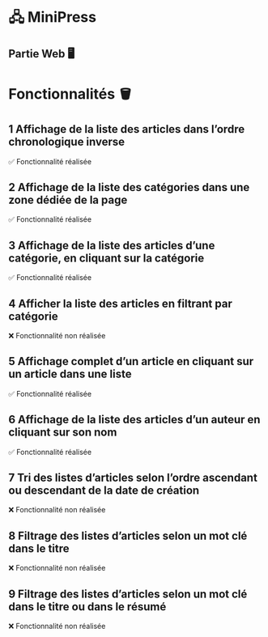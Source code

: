 # 🖧 MiniPress
## Partie Web 🖥️

# Fonctionnalités 🪣
## 1 Affichage de la liste des articles dans l’ordre chronologique inverse
✅ Fonctionnalité réalisée
## 2 Affichage de la liste des catégories dans une zone dédiée de la page
✅ Fonctionnalité réalisée
## 3 Affichage de la liste des articles d’une catégorie, en cliquant sur la catégorie
✅ Fonctionnalité réalisée
## 4 Afficher la liste des articles en filtrant par catégorie
❌ Fonctionnalité non réalisée
## 5 Affichage complet d’un article en cliquant sur un article dans une liste
✅ Fonctionnalité réalisée
## 6 Affichage de la liste des articles d’un auteur en cliquant sur son nom
✅ Fonctionnalité réalisée
## 7 Tri des listes d’articles selon l’ordre ascendant ou descendant de la date de création
❌ Fonctionnalité non réalisée
## 8 Filtrage des listes d’articles selon un mot clé dans le titre
❌ Fonctionnalité non réalisée
## 9 Filtrage des listes d’articles selon un mot clé dans le titre ou dans le résumé
❌ Fonctionnalité non réalisée